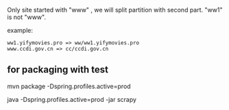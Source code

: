 Only site started with "www" , 
we will split partition with second part. 
"ww1" is not "www".

example:
```
ww1.yifymovies.pro => ww/ww1.yifymovies.pro
www.ccdi.gov.cn => cc/ccdi.gov.cn
```

## for packaging with test
mvn package -Dspring.profiles.active=prod

java -Dspring.profiles.active=prod -jar scrapy